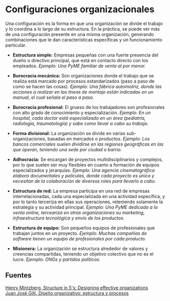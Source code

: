 # Configuraciones organizacionales

Una configuración es la forma en que una organización se divide el trabajo y lo coordina a lo largo de su estructura. En la práctica, se puede ver más de una configuración presente en una misma organización, generando combinaciones que le dan características específicas y un funcionamiento particular.

* **Estructura simple:** Empresas pequeñas con una fuerte presencia del dueño o directivo principal, que está en contacto directo con los empleados. *Ejemplo: Una PyME familiar de venta al por menor.*

* **Burocracia mecánica:** Son organizaciones donde el trabajo que se realiza está marcado por procesos estandarizados (paso a paso de como se hacen las cosas). *Ejemplo: Una fábrica automotriz, donde las acciones a realizar en las líneas de montaje están indicadas en un manual, el cual señala el paso a paso.*

* **Burocracia profesional:** El grueso de los trabajadores son profesionales con alto grado de conocimiento y especialización. *Ejemplo: En un hospital, cada doctor está especializado en un área (pediatría, radiología, traumatología) y sabe como llevar a cabo su trabajo.*

* **Forma divisional:** La organización se divide en varias sub-organizaciones, basadas en mercados o productos. *Ejemplo: Los bancos comerciales suelen dividirse en las regiones geográficas en las que operan, teniendo una sede por ciudad o barrio.*

* **Adhocracia:** Se encargan de proyectos multidisciplinarios y complejos, por lo que suelen ser muy flexibles en cuanto a formación de equipos especializados y jerarquías. *Ejemplo: Una agencia cinematográfica elabora documentales y películas, donde cada proyecto es único y necesitan de la colaboración de diversos roles para llevarlo a cabo.*

* **Estructura de red:** La empresa participa en una red de empresas interrelacionadas, cada una especializada en una actividad específica, y por lo tanto terceriza en ellas sus operaciones, reteniendo solamente la estrategia y su actividad principal. *Ejemplo: Una PyME dedicada a la venta online, terceariza en otras organizaciones su marketing, infraestructura tecnológica y envío de los productos.*

* **Estructura de equipo:** Son pequeños equipos de profesionales que trabajan juntos en un proyecto. *Ejemplo: Muchas compañías de software tienen un equipo de profesionales por cada producto.*

* **Misionera:** La organización se estructura alrededor de valores y creencias compartidas, teniendo un objetivo colectivo que no es el lucro. *Ejemplo: ONGs y partidos políticos.*

## Fuentes
[Henry Mintzberg, Structure in 5's: Designing effective organizations](https://mintzberg.org/books/structure-5s-designing-effective-organizations)\
[Juan José Gilli, Diseño organizativo: estructura y procesos](https://books.google.com.pa/books?id=lXpfAAAAQBAJ&printsec=frontcover#v=onepage&q&f=false)
